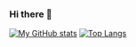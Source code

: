### Hi there 👋

[![My GitHub stats](https://github-readme-stats.vercel.app/api?username=discordmod217&show_icons=true&theme=radical)](https://github.com/discordmod217/github-readme-stats)                              [![Top Langs](https://github-readme-stats.vercel.app/api/top-langs/?username=discordmod217&theme=radical)](https://github.com/discordmod217/github-readme-stats)

